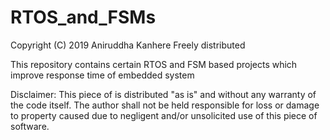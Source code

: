 # RTOS_and_FSMs
Copyright (C) 2019 Aniruddha Kanhere
Freely distributed

This repository contains certain RTOS and FSM based projects which improve response time of embedded system

Disclaimer: This piece of is distributed "as is" and without any warranty of the code itself. The author shall not be held responsible for loss or damage to property caused due to negligent and/or unsolicited use of this piece of software.
